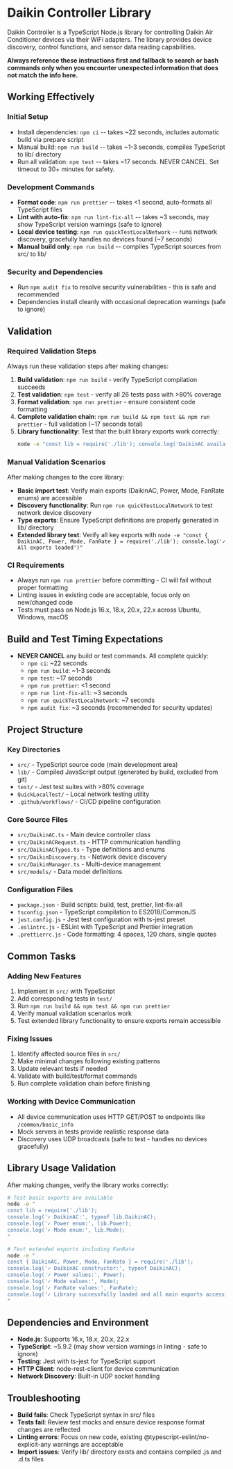# Daikin Controller Library

Daikin Controller is a TypeScript Node.js library for controlling Daikin Air Conditioner devices via their WiFi adapters. The library provides device discovery, control functions, and sensor data reading capabilities.

**Always reference these instructions first and fallback to search or bash commands only when you encounter unexpected information that does not match the info here.**

## Working Effectively

### Initial Setup
- Install dependencies: `npm ci` -- takes ~22 seconds, includes automatic build via prepare script
- Manual build: `npm run build` -- takes ~1-3 seconds, compiles TypeScript to lib/ directory
- Run all validation: `npm test` -- takes ~17 seconds. NEVER CANCEL. Set timeout to 30+ minutes for safety.

### Development Commands
- **Format code**: `npm run prettier` -- takes <1 second, auto-formats all TypeScript files
- **Lint with auto-fix**: `npm run lint-fix-all` -- takes ~3 seconds, may show TypeScript version warnings (safe to ignore)
- **Local device testing**: `npm run quickTestLocalNetwork` -- runs network discovery, gracefully handles no devices found (~7 seconds)
- **Manual build only**: `npm run build` -- compiles TypeScript sources from src/ to lib/

### Security and Dependencies
- Run `npm audit fix` to resolve security vulnerabilities - this is safe and recommended
- Dependencies install cleanly with occasional deprecation warnings (safe to ignore)

## Validation

### Required Validation Steps
Always run these validation steps after making changes:
1. **Build validation**: `npm run build` - verify TypeScript compilation succeeds
2. **Test validation**: `npm test` - verify all 26 tests pass with >80% coverage
3. **Format validation**: `npm run prettier` - ensure consistent code formatting
4. **Complete validation chain**: `npm run build && npm test && npm run prettier` - full validation (~17 seconds total)
5. **Library functionality**: Test that the built library exports work correctly:
   ```bash
   node -e "const lib = require('./lib'); console.log('DaikinAC available:', typeof lib.DaikinAC);"
   ```

### Manual Validation Scenarios
After making changes to the core library:
- **Basic import test**: Verify main exports (DaikinAC, Power, Mode, FanRate enums) are accessible
- **Discovery functionality**: Run `npm run quickTestLocalNetwork` to test network device discovery
- **Type exports**: Ensure TypeScript definitions are properly generated in lib/ directory
- **Extended library test**: Verify all key exports with `node -e "const { DaikinAC, Power, Mode, FanRate } = require('./lib'); console.log('✓ All exports loaded')"`

### CI Requirements
- Always run `npm run prettier` before committing - CI will fail without proper formatting
- Linting issues in existing code are acceptable, focus only on new/changed code
- Tests must pass on Node.js 16.x, 18.x, 20.x, 22.x across Ubuntu, Windows, macOS

## Build and Test Timing Expectations
- **NEVER CANCEL** any build or test commands. All complete quickly:
  - `npm ci`: ~22 seconds
  - `npm run build`: ~1-3 seconds  
  - `npm test`: ~17 seconds
  - `npm run prettier`: <1 second
  - `npm run lint-fix-all`: ~3 seconds
  - `npm run quickTestLocalNetwork`: ~7 seconds
  - `npm audit fix`: ~3 seconds (recommended for security updates)

## Project Structure

### Key Directories
- `src/` - TypeScript source code (main development area)
- `lib/` - Compiled JavaScript output (generated by build, excluded from git)
- `test/` - Jest test suites with >80% coverage
- `QuickLocalTest/` - Local network testing utility
- `.github/workflows/` - CI/CD pipeline configuration

### Core Source Files
- `src/DaikinAC.ts` - Main device controller class
- `src/DaikinACRequest.ts` - HTTP communication handling
- `src/DaikinACTypes.ts` - Type definitions and enums
- `src/DaikinDiscovery.ts` - Network device discovery
- `src/DaikinManager.ts` - Multi-device management
- `src/models/` - Data model definitions

### Configuration Files
- `package.json` - Build scripts: build, test, prettier, lint-fix-all
- `tsconfig.json` - TypeScript compilation to ES2018/CommonJS
- `jest.config.js` - Jest test configuration with ts-jest preset
- `.eslintrc.js` - ESLint with TypeScript and Prettier integration
- `.prettierrc.js` - Code formatting: 4 spaces, 120 chars, single quotes

## Common Tasks

### Adding New Features
1. Implement in `src/` with TypeScript
2. Add corresponding tests in `test/`
3. Run `npm run build && npm test && npm run prettier`
4. Verify manual validation scenarios work
5. Test extended library functionality to ensure exports remain accessible

### Fixing Issues
1. Identify affected source files in `src/`
2. Make minimal changes following existing patterns
3. Update relevant tests if needed
4. Validate with build/test/format commands
5. Run complete validation chain before finishing

### Working with Device Communication
- All device communication uses HTTP GET/POST to endpoints like `/common/basic_info`
- Mock servers in tests provide realistic response data
- Discovery uses UDP broadcasts (safe to test - handles no devices gracefully)

## Library Usage Validation
After making changes, verify the library works correctly:

```bash
# Test basic exports are available
node -e "
const lib = require('./lib');
console.log('✓ DaikinAC:', typeof lib.DaikinAC);
console.log('✓ Power enum:', lib.Power);
console.log('✓ Mode enum:', lib.Mode);
"

# Test extended exports including FanRate
node -e "
const { DaikinAC, Power, Mode, FanRate } = require('./lib');
console.log('✓ DaikinAC constructor:', typeof DaikinAC);
console.log('✓ Power values:', Power);
console.log('✓ Mode values:', Mode); 
console.log('✓ FanRate values:', FanRate);
console.log('✓ Library successfully loaded and all main exports accessible');
"
```

## Dependencies and Environment
- **Node.js**: Supports 16.x, 18.x, 20.x, 22.x
- **TypeScript**: ~5.9.2 (may show version warnings in linting - safe to ignore)
- **Testing**: Jest with ts-jest for TypeScript support
- **HTTP Client**: node-rest-client for device communication
- **Network Discovery**: Built-in UDP socket handling

## Troubleshooting
- **Build fails**: Check TypeScript syntax in src/ files
- **Tests fail**: Review test mocks and ensure device response format changes are reflected
- **Linting errors**: Focus on new code, existing @typescript-eslint/no-explicit-any warnings are acceptable
- **Import issues**: Verify lib/ directory exists and contains compiled .js and .d.ts files
